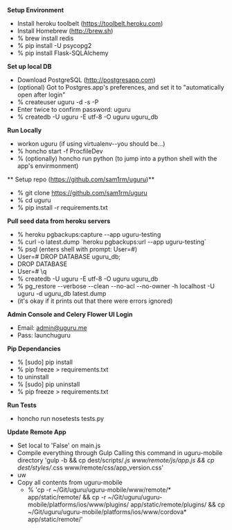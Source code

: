 **Setup Environment**

- Install heroku toolbelt (https://toolbelt.heroku.com)
- Install Homebrew (http://brew.sh)
- % brew install redis
- % pip install -U psycopg2
- % pip install Flask-SQLAlchemy

**Set up local DB**

- Download PostgreSQL (http://postgresapp.com)
- (optional) Got to Postgres.app's preferences, and set it to "automatically open after login"
- % createuser uguru -d -s -P
- Enter twice to confirm password: uguru
- % createdb -U uguru -E utf-8 -O uguru uguru_db

**Run Locally**

- workon uguru (if using virtualenv--you should be...)
- % honcho start -f ProcfileDev
- % (optionally) honcho run python (to jump into a python shell with the app's envirmonment)

** Setup repo (https://github.com/sam1rm/uguru)**

- % git clone https://github.com/sam1rm/uguru
- % cd uguru
- % pip install -r requirements.txt


**Pull seed data from heroku servers**

- % heroku pgbackups:capture \-\-app uguru-testing
- % curl -o latest.dump \`heroku pgbackups:url \-\-app uguru-testing\`
- % psql (enters shell with prompt: User=#)
- User=# DROP DATABASE uguru_db;
- DROP DATABASE
- User=# \q
- % createdb -U uguru -E utf-8 -O uguru uguru_db
- % pg_restore --verbose --clean --no-acl --no-owner -h localhost -U uguru -d uguru_db latest.dump
- (it's okay if it prints out that there were errors ignored)

**Admin Console and Celery Flower UI Login**

- Email: admin@uguru.me
- Pass: launchuguru

**Pip Dependancies**

- % [sudo] pip install <dependancy>
- % pip freeze > requirements.txt
- to uninstall
- % [sudo] pip uninstall <dependancy>
- % pip freeze > requirements.txt

**Run Tests**

- honcho run nosetests tests.py

**Update Remote App**
- Set local to 'False' on main.js
- Compile everything through Gulp Calling this command in uguru-mobile directory
    'gulp -b && cp dest/scripts/*.js www/remote/js/app.js && cp dest/styles/*.css www/remote/css/app_version.css'
- uw
- Copy all contents from uguru-mobile
	- % 'cp -r ~/Git/uguru/uguru-mobile/www/remote/* app/static/remote/ &&  cp -r ~/Git/uguru/uguru-mobile/platforms/ios/www/plugins/ app/static/remote/plugins/ && cp ~/Git/uguru/uguru-mobile/platforms/ios/www/cordova* app/static/remote/'


